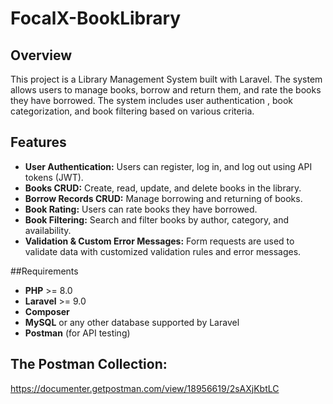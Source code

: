 # FocalX-BookLibrary
## Overview
This project is a Library Management System built with Laravel. The system allows users to manage books, borrow and return them, and rate the books they have borrowed. The system includes user authentication , book categorization, and book filtering based on various criteria.

## Features
- **User Authentication:**
   Users can register, log in, and log out using API tokens (JWT).
- **Books CRUD:** Create, read, update, and delete books in the library.
- **Borrow Records CRUD:** Manage borrowing and returning of books.
- **Book Rating:** Users can rate books they have borrowed.
- **Book Filtering:** Search and filter books by author, category, and availability.
- **Validation & Custom Error Messages:** Form requests are used to validate data with customized validation rules and error messages.

##Requirements
- **PHP** >= 8.0
- **Laravel** >= 9.0
- **Composer**
- **MySQL** or any other database supported by Laravel
- **Postman** (for API testing)

## The Postman Collection:
https://documenter.getpostman.com/view/18956619/2sAXjKbtLC
